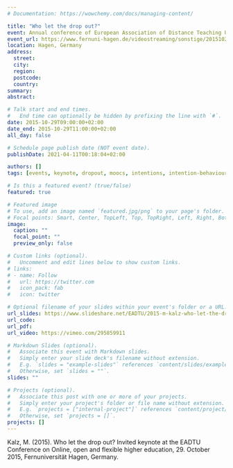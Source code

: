 ```yaml
---
# Documentation: https://wowchemy.com/docs/managing-content/

title: "Who let the drop out?"
event: Annual conference of European Association of Distance Teaching Universities (EADTU) 2015
event_url: https://www.fernuni-hagen.de/videostreaming/sonstige/20151029.shtml
location: Hagen, Germany
address:
  street:
  city:
  region:
  postcode:
  country:
summary:  
abstract:

# Talk start and end times.
#   End time can optionally be hidden by prefixing the line with `#`.
date: 2015-10-29T09:00:00+02:00
date_end: 2015-10-29T11:00:00+02:00
all_day: false

# Schedule page publish date (NOT event date).
publishDate: 2021-04-11T00:18:04+02:00

authors: []
tags: [events, keynote, dropout, moocs, intentions, intention-behaviour gap]

# Is this a featured event? (true/false)
featured: true

# Featured image
# To use, add an image named `featured.jpg/png` to your page's folder. 
# Focal points: Smart, Center, TopLeft, Top, TopRight, Left, Right, BottomLeft, Bottom, BottomRight.
image:
  caption: ""
  focal_point: ""
  preview_only: false

# Custom links (optional).
#   Uncomment and edit lines below to show custom links.
# links:
# - name: Follow
#   url: https://twitter.com
#   icon_pack: fab
#   icon: twitter

# Optional filename of your slides within your event's folder or a URL.
url_slides: https://www.slideshare.net/EADTU/2015-m-kalz-who-let-the-drop-out
url_code:
url_pdf:
url_video: https://vimeo.com/295859911

# Markdown Slides (optional).
#   Associate this event with Markdown slides.
#   Simply enter your slide deck's filename without extension.
#   E.g. `slides = "example-slides"` references `content/slides/example-slides.md`.
#   Otherwise, set `slides = ""`.
slides: ""

# Projects (optional).
#   Associate this post with one or more of your projects.
#   Simply enter your project's folder or file name without extension.
#   E.g. `projects = ["internal-project"]` references `content/project/deep-learning/index.md`.
#   Otherwise, set `projects = []`.
projects: []
---
```

Kalz, M. (2015). Who let the drop out? Invited keynote at the EADTU Conference on Online, open and flexible higher education, 29. October 2015, Fernuniversität Hagen, Germany.
